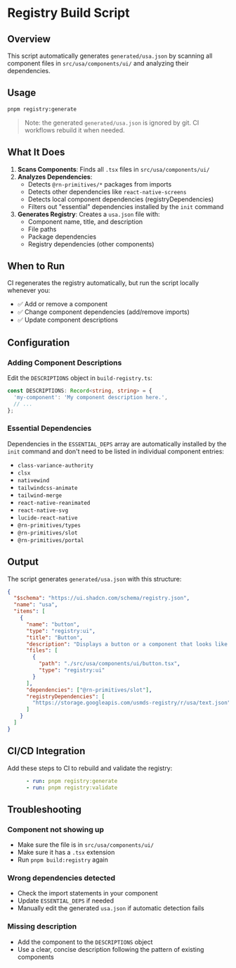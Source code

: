 # Registry Build Script

## Overview

This script automatically generates `generated/usa.json` by scanning all component files in `src/usa/components/ui/` and analyzing their dependencies.

## Usage

```bash
pnpm registry:generate
```

> Note: the generated `generated/usa.json` is ignored by git. CI workflows rebuild it when needed.

## What It Does

1. **Scans Components**: Finds all `.tsx` files in `src/usa/components/ui/`
2. **Analyzes Dependencies**:
   - Detects `@rn-primitives/*` packages from imports
   - Detects other dependencies like `react-native-screens`
   - Detects local component dependencies (registryDependencies)
   - Filters out "essential" dependencies installed by the `init` command
3. **Generates Registry**: Creates a `usa.json` file with:
   - Component name, title, and description
   - File paths
   - Package dependencies
   - Registry dependencies (other components)

## When to Run

CI regenerates the registry automatically, but run the script locally whenever you:
- ✅ Add or remove a component
- ✅ Change component dependencies (add/remove imports)
- ✅ Update component descriptions

## Configuration

### Adding Component Descriptions

Edit the `DESCRIPTIONS` object in `build-registry.ts`:

```typescript
const DESCRIPTIONS: Record<string, string> = {
  'my-component': 'My component description here.',
  // ...
};
```

### Essential Dependencies

Dependencies in the `ESSENTIAL_DEPS` array are automatically installed by the `init` command and don't need to be listed in individual component entries:

- `class-variance-authority`
- `clsx`
- `nativewind`
- `tailwindcss-animate`
- `tailwind-merge`
- `react-native-reanimated`
- `react-native-svg`
- `lucide-react-native`
- `@rn-primitives/types`
- `@rn-primitives/slot`
- `@rn-primitives/portal`

## Output

The script generates `generated/usa.json` with this structure:

```json
{
  "$schema": "https://ui.shadcn.com/schema/registry.json",
  "name": "usa",
  "items": [
    {
      "name": "button",
      "type": "registry:ui",
      "title": "Button",
      "description": "Displays a button or a component that looks like a button.",
      "files": [
        {
          "path": "./src/usa/components/ui/button.tsx",
          "type": "registry:ui"
        }
      ],
      "dependencies": ["@rn-primitives/slot"],
      "registryDependencies": [
        "https://storage.googleapis.com/usmds-registry/r/usa/text.json"
      ]
    }
  ]
}
```

## CI/CD Integration

Add these steps to CI to rebuild and validate the registry:

```yaml
      - run: pnpm registry:generate
      - run: pnpm registry:validate
```

## Troubleshooting

### Component not showing up
- Make sure the file is in `src/usa/components/ui/`
- Make sure it has a `.tsx` extension
- Run `pnpm build:registry` again

### Wrong dependencies detected
- Check the import statements in your component
- Update `ESSENTIAL_DEPS` if needed
- Manually edit the generated `usa.json` if automatic detection fails

### Missing description
- Add the component to the `DESCRIPTIONS` object
- Use a clear, concise description following the pattern of existing components
